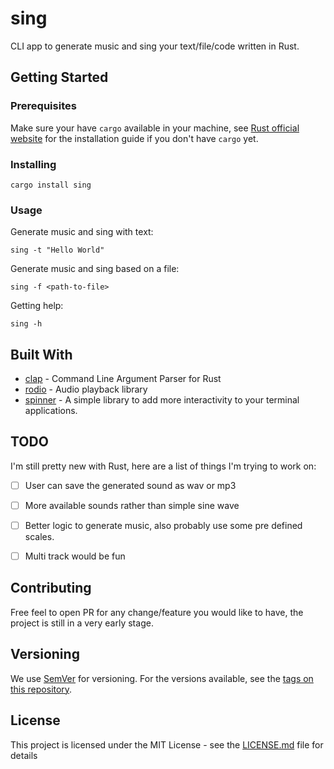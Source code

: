 # sing

CLI app to generate music and sing your text/file/code written in Rust.

## Getting Started


### Prerequisites

Make sure your have `cargo` available in your machine, see [Rust official website](https://www.rust-lang.org/tools/install) for the installation guide if you don't have `cargo` yet.


### Installing

```
cargo install sing
```

### Usage

Generate music and sing with text:

```
sing -t "Hello World"
```

Generate music and sing based on a file:

```
sing -f <path-to-file>
```

Getting help:

```
sing -h
```

## Built With

* [clap](https://crates.io/crates/clap) - Command Line Argument Parser for Rust
* [rodio](https://crates.io/crates/rodio) - Audio playback library
* [spinner](https://crates.io/crates/spinner) - A simple library to add more interactivity to your terminal applications.

## TODO

I'm still pretty new with Rust, here are a list of things I'm trying to work on:

- [ ] User can save the generated sound as wav or mp3
- [ ] More available sounds rather than simple sine wave
- [ ] Better logic to generate music, also probably use some pre defined scales.
- [ ] Multi track would be fun


## Contributing

Free feel to open PR for any change/feature you would like to have, the project is still in a very early stage.

## Versioning

We use [SemVer](http://semver.org/) for versioning. For the versions available, see the [tags on this repository](https://github.com/haochuan/sing/tags). 


## License

This project is licensed under the MIT License - see the [LICENSE.md](LICENSE.md) file for details

